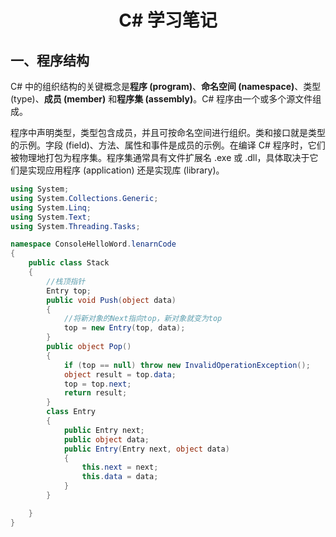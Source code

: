 
<center><h1>C# 学习笔记</h1></center>

## 一、程序结构

C# 中的组织结构的关键概念是**程序 (program)**、**命名空间 (namespace)**、类型 (type)、**成员 (member)** 和**程序集 (assembly)**。C# 程序由一个或多个源文件组成。

程序中声明类型，类型包含成员，并且可按命名空间进行组织。类和接口就是类型的示例。字段 (field)、方法、属性和事件是成员的示例。在编译 C# 程序时，它们被物理地打包为程序集。程序集通常具有文件扩展名 .exe 或 .dll，具体取决于它们是实现应用程序 (application) 还是实现库 (library)。

```c#
using System;
using System.Collections.Generic;
using System.Linq;
using System.Text;
using System.Threading.Tasks;

namespace ConsoleHelloWord.lenarnCode
{
    public class Stack
    {
        //栈顶指针
        Entry top;
        public void Push(object data)
        {
            //将新对象的Next指向top，新对象就变为top
            top = new Entry(top, data);
        }
        public object Pop()
        {
            if (top == null) throw new InvalidOperationException();
            object result = top.data;
            top = top.next;
            return result;
        }
        class Entry
        {
            public Entry next;
            public object data;
            public Entry(Entry next, object data)
            {
                this.next = next;
                this.data = data;
            }
        }

    }
}

```




